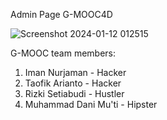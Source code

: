 Admin Page G-MOOC4D

![Screenshot 2024-01-12 012515](https://github.com/nurzaman-now/G-MOOC-4D/assets/75087977/ca8f3672-83e7-44c7-b268-77c4aecb60fc)

G-MOOC team members:

1. Iman Nurjaman - Hacker
2. Taofik Arianto - Hacker
3. Rizki Setiabudi - Hustler
4. Muhammad Dani Mu'ti - Hipster
